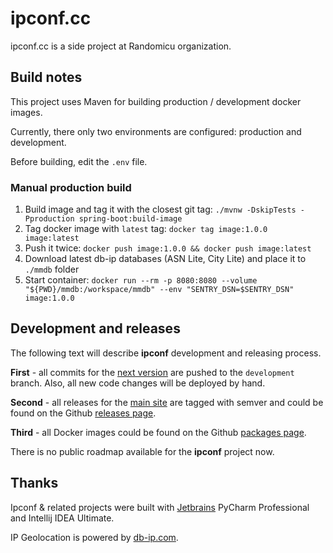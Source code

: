 # ipconf.cc

ipconf.cc is a side project at Randomicu organization.

## Build notes

This project uses Maven for building production / development docker images.

Currently, there only two environments are configured: production and development.

Before building, edit the `.env` file.

### Manual production build

1. Build image and tag it with the closest git tag: `./mvnw -DskipTests -Pproduction spring-boot:build-image`
2. Tag docker image with `latest` tag: `docker tag image:1.0.0 image:latest` 
3. Push it twice: `docker push image:1.0.0 && docker push image:latest`
4. Download latest db-ip databases (ASN Lite, City Lite) and place it to `./mmdb` folder
5. Start container: `docker run --rm -p 8080:8080 --volume "${PWD}/mmdb:/workspace/mmdb" --env "SENTRY_DSN=$SENTRY_DSN" image:1.0.0`

## Development and releases

The following text will describe **ipconf** development and releasing process.

**First** - all commits for the [next version](https://next.ipconf.cc) are pushed to the `development` branch. Also, all new code changes will be deployed by hand.

**Second** - all releases for the [main site](https://ipconf.cc) are tagged with semver and could be found on the Github [releases page](https://github.com/randomicu/ipconf/releases).

**Third** - all Docker images could be found on the Github [packages page](https://github.com/orgs/randomicu/packages?repo_name=ipconf).

There is no public roadmap available for the **ipconf** project now.

## Thanks

Ipconf & related projects were built with [Jetbrains](https://www.jetbrains.com/?from=RandomicuQAAPI) PyCharm Professional
and Intellij IDEA Ultimate.

IP Geolocation is powered by [db-ip.com](https://db-ip.com/).
